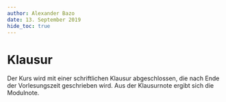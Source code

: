 ```yaml
---
author:	Alexander Bazo
date: 13. September 2019
hide_toc: true
---
```


# Klausur

Der Kurs wird mit einer schriftlichen Klausur abgeschlossen, die nach Ende der Vorlesungszeit geschrieben wird. Aus der Klausurnote ergibt sich die Modulnote.
